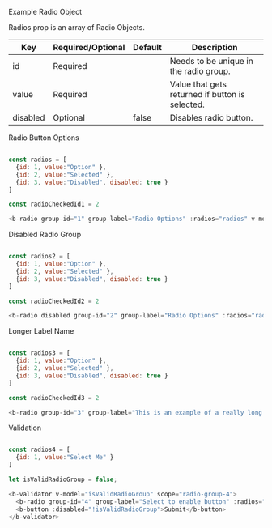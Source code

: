 Example Radio Object

Radios prop is an array of Radio Objects.

| Key      | Required/Optional | Default | Description                              |
| -------- | ----------------- | ------- | ---------------------------------------- |
| id       | Required          |         | Needs to be unique in the radio group.   |
| value    | Required          |         | Value that gets returned if button is selected. |
| disabled | Optional          | false   | Disables radio button.                   |

Radio Button Options

```js

const radios = [
  {id: 1, value:"Option" },
  {id: 2, value:"Selected" },
  {id: 3, value:"Disabled", disabled: true }
]

const radioCheckedId1 = 2

<b-radio group-id="1" group-label="Radio Options" :radios="radios" v-model="radioCheckedId1"/>

```

Disabled Radio Group

```js

const radios2 = [
  {id: 1, value:"Option" },
  {id: 2, value:"Selected" },
  {id: 3, value:"Disabled", disabled: true }
]

const radioCheckedId2 = 2

<b-radio disabled group-id="2" group-label="Radio Options" :radios="radios2" v-model="radioCheckedId2"/>

```

Longer Label Name

```js

const radios3 = [
  {id: 1, value:"Option" },
  {id: 2, value:"Selected" },
  {id: 3, value:"Disabled", disabled: true }
]

const radioCheckedId3 = 2

<b-radio group-id="3" group-label="This is an example of a really long group label." :radios="radios3" v-model="radioCheckedId3"/>

```

Validation

```js

const radios4 = [
  {id: 1, value:"Select Me" }
]

let isValidRadioGroup = false;

<b-validator v-model="isValidRadioGroup" scope="radio-group-4">
  <b-radio group-id="4" group-label="Select to enable button" :radios="radios4" validation-name="radio" required />
  <b-button :disabled="!isValidRadioGroup">Submit</b-button>
</b-validator>

```